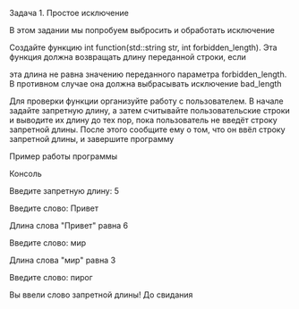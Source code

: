 Задача 1. Простое исключение

В этом задании мы попробуем выбросить и обработать исключение

Создайте функцию int function(std::string str, int forbidden_length). Эта функция должна возвращать длину переданной строки, если 

эта длина не равна значению переданного параметра forbidden_length. В противном случае она должна выбрасывать исключение bad_length

Для проверки функции организуйте работу с пользователем. В начале задайте запретную длину, а затем считывайте пользовательские строки и выводите 
их длину до тех пор, пока пользователь не введёт строку запретной длины. После этого сообщите ему о том, что он ввёл строку запретной длины, и завершите программу

Пример работы программы

Консоль

Введите запретную длину: 5

Введите слово: Привет

Длина слова "Привет" равна 6

Введите слово: мир

Длина слова "мир" равна 3

Введите слово: пирог

Вы ввели слово запретной длины! До свидания
